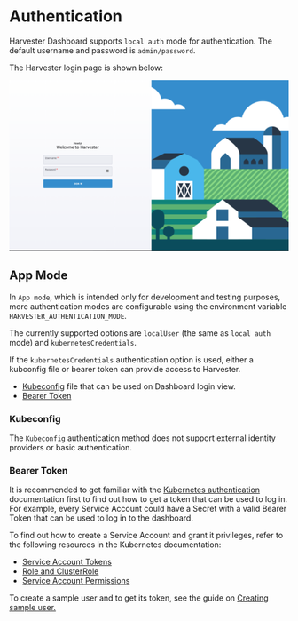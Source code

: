 # Authentication
Harvester Dashboard supports `local auth` mode for authentication. The default username and password is `admin/password`.

The Harvester login page is shown below:

![](./assets/authentication.png)


## App Mode
In `App mode`, which is intended only for development and testing purposes, more authentication modes are configurable using the environment variable `HARVESTER_AUTHENTICATION_MODE`.

The currently supported options are `localUser` (the same as `local auth` mode) and `kubernetesCredentials`.

If the `kubernetesCredentials` authentication option is used, either a kubconfig file or bearer token can provide access to Harvester.

- [Kubeconfig](#kubeconfig) file that can be used on Dashboard login view.
- [Bearer Token](#bearer-token)

### Kubeconfig

The `Kubeconfig` authentication method does not support external identity providers or basic authentication.

### Bearer Token

It is recommended to get familiar with the [Kubernetes authentication](https://kubernetes.io/docs/reference/access-authn-authz/authentication/) documentation first to find out how to get a token that can be used to log in. For example, every Service Account could have a Secret with a valid Bearer Token that can be used to log in to the dashboard.

To find out how to create a Service Account and grant it privileges, refer to the following resources in the Kubernetes documentation:

* [Service Account Tokens](https://kubernetes.io/docs/reference/access-authn-authz/authentication/#service-account-tokens)
* [Role and ClusterRole](https://kubernetes.io/docs/reference/access-authn-authz/rbac/#role-and-clusterrole)
* [Service Account Permissions](https://kubernetes.io/docs/reference/access-authn-authz/rbac/#service-account-permissions)

To create a sample user and to get its token, see the guide on [Creating sample user.](https://github.com/kubernetes/dashboard/blob/master/docs/user/access-control/creating-sample-user.md)